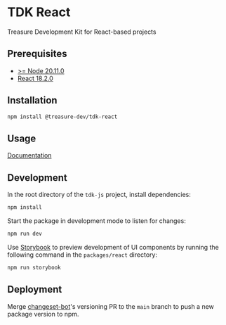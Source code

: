 # TDK React

Treasure Development Kit for React-based projects

## Prerequisites

- [>= Node 20.11.0](https://nodejs.org/en)
- [React 18.2.0](https://github.com/facebook/react/blob/main/CHANGELOG.md#1820-june-14-2022)

## Installation

```bash
npm install @treasure-dev/tdk-react
```

## Usage

[Documentation](https://docs.treasure.lol/tdk/react/getting-started)

## Development

In the root directory of the `tdk-js` project, install dependencies:

```bash
npm install
```

Start the package in development mode to listen for changes:

```bash
npm run dev
```

Use [Storybook](https://storybook.js.org) to preview development of UI components by running the following command in the `packages/react` directory:

```bash
npm run storybook
```

## Deployment

Merge [changeset-bot](https://github.com/apps/changeset-bot)'s versioning PR to the `main` branch to push a new package version to npm.
